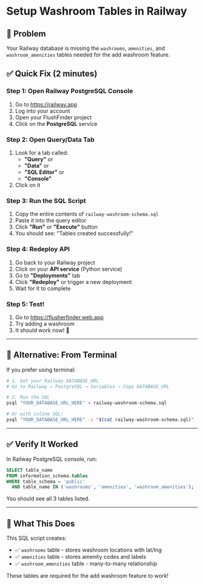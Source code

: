 # Setup Washroom Tables in Railway

## 🚨 Problem
Your Railway database is missing the `washrooms`, `amenities`, and `washroom_amenities` tables needed for the add washroom feature.

## ✅ Quick Fix (2 minutes)

### Step 1: Open Railway PostgreSQL Console

1. Go to https://railway.app
2. Log into your account
3. Open your FlushFinder project
4. Click on the **PostgreSQL** service

### Step 2: Open Query/Data Tab

1. Look for a tab called:
   - **"Query"** or 
   - **"Data"** or
   - **"SQL Editor"** or
   - **"Console"**
2. Click on it

### Step 3: Run the SQL Script

1. Copy the entire contents of `railway-washroom-schema.sql`
2. Paste it into the query editor
3. Click **"Run"** or **"Execute"** button
4. You should see: "Tables created successfully!"

### Step 4: Redeploy API

1. Go back to your Railway project
2. Click on your **API service** (Python service)
3. Go to **"Deployments"** tab
4. Click **"Redeploy"** or trigger a new deployment
5. Wait for it to complete

### Step 5: Test!

1. Go to https://flusherfinder.web.app
2. Try adding a washroom
3. It should work now! 🎉

---

## 🐛 Alternative: From Terminal

If you prefer using terminal:

```bash
# 1. Get your Railway DATABASE_URL
# Go to Railway → PostgreSQL → Variables → Copy DATABASE_URL

# 2. Run the SQL
psql "YOUR_DATABASE_URL_HERE" < railway-washroom-schema.sql

# Or with inline SQL:
psql "YOUR_DATABASE_URL_HERE" -c "$(cat railway-washroom-schema.sql)"
```

---

## ✅ Verify It Worked

In Railway PostgreSQL console, run:

```sql
SELECT table_name 
FROM information_schema.tables 
WHERE table_schema = 'public' 
  AND table_name IN ('washrooms', 'amenities', 'washroom_amenities');
```

You should see all 3 tables listed.

---

## 📝 What This Does

This SQL script creates:
- ✅ `washrooms` table - stores washroom locations with lat/lng
- ✅ `amenities` table - stores amenity codes and labels  
- ✅ `washroom_amenities` table - many-to-many relationship

These tables are required for the add washroom feature to work!
